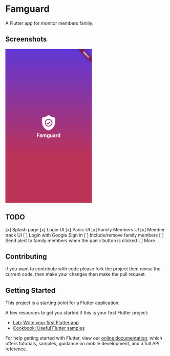 # Famguard

A Flutter app for monitor members family.

## Screenshots

<img src="/screenshots/1.png" width="270" height="480">

## TODO
[x] Splash page
[x] Login UI
[x] Panic UI
[x] Family Members UI
[x] Member track UI
[ ] Login with Google Sign in
[ ] Include/remove family members
[ ] Send alert to family members when the panic button is clicked
[ ] More...

## Contributing

if you want to contribute with code please fork the project then revise the current code, then make your changes then make the pull request.


## Getting Started

This project is a starting point for a Flutter application.

A few resources to get you started if this is your first Flutter project:

- [Lab: Write your first Flutter app](https://flutter.io/docs/get-started/codelab)
- [Cookbook: Useful Flutter samples](https://flutter.io/docs/cookbook)

For help getting started with Flutter, view our 
[online documentation](https://flutter.io/docs), which offers tutorials, 
samples, guidance on mobile development, and a full API reference.
